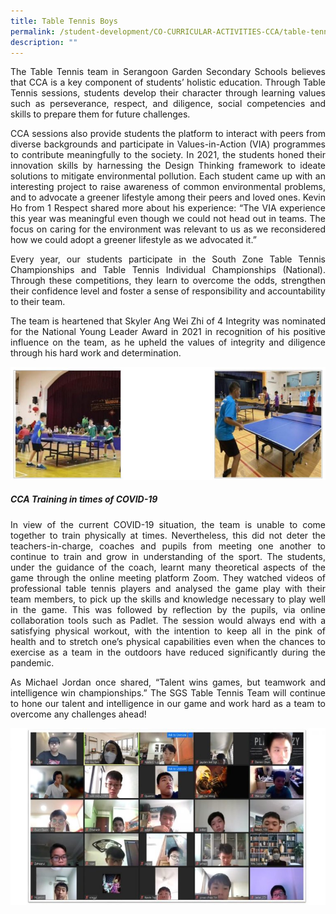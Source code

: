```yaml
---
title: Table Tennis Boys
permalink: /student-development/CO-CURRICULAR-ACTIVITIES-CCA/table-tennis/
description: ""
---
```


<p style="text-align: justify;"> The Table Tennis team in Serangoon Garden Secondary Schools believes that CCA is a key component of students’ holistic education. Through Table Tennis sessions, students develop their character through learning values such as perseverance, respect, and diligence, social competencies and skills to prepare them for future challenges. </p>

<p style="text-align: justify;"> CCA sessions also provide students the platform to interact with peers from diverse backgrounds and participate in Values-in-Action (VIA) programmes to contribute meaningfully to the society. In 2021, the students honed their innovation skills by harnessing the Design Thinking framework to ideate solutions to mitigate environmental pollution. Each student came up with an interesting project to raise awareness of common environmental problems, and to advocate a greener lifestyle among their peers and loved ones. Kevin Ho from 1 Respect shared more about his experience: “The VIA experience this year was meaningful even though we could not head out in teams. The focus on caring for the environment was relevant to us as we reconsidered how we could adopt a greener lifestyle as we advocated it.” </p>

<p style="text-align: justify;"> Every year, our students participate in the South Zone Table Tennis Championships and Table Tennis Individual Championships (National). Through these competitions, they learn to overcome the odds, strengthen their confidence level and foster a sense of responsibility and accountability to their team. </p>

<p style="text-align: justify;"> The team is heartened that Skyler Ang Wei Zhi of 4 Integrity was nominated for the National Young Leader Award in 2021 in recognition of his positive influence on the team, as he upheld the values of integrity and diligence through his hard work and determination. </p>

![](/images/CCA%20Table%20Tennis/table_tennis.jpg)

##### **CCA Training in times of COVID-19**

<p style="text-align: justify;">  In view of the current COVID-19 situation, the team is unable to come together to train physically at times. Nevertheless, this did not deter the teachers-in-charge, coaches and pupils from meeting one another to continue to train and grow in understanding of the sport. The students, under the guidance of the coach, learnt many theoretical aspects of the game through the online meeting platform Zoom. They watched videos of professional table tennis players and analysed the game play with their team members, to pick up the skills and knowledge necessary to play well in the game. This was followed by reflection by the pupils, via online collaboration tools such as Padlet. The session would always end with a satisfying physical workout, with the intention to keep all in the pink of health and to stretch one’s physical capabilities even when the chances to exercise as a team in the outdoors have reduced significantly during the pandemic. </p>

<p style="text-align: justify;">  As Michael Jordan once shared, “Talent wins games, but teamwork and intelligence win championships.” The SGS Table Tennis Team will continue to hone our talent and intelligence in our game and work hard as a team to overcome any challenges ahead! </p>

![](/images/CCA%20Table%20Tennis/Slide1-6-768x432.jpg)